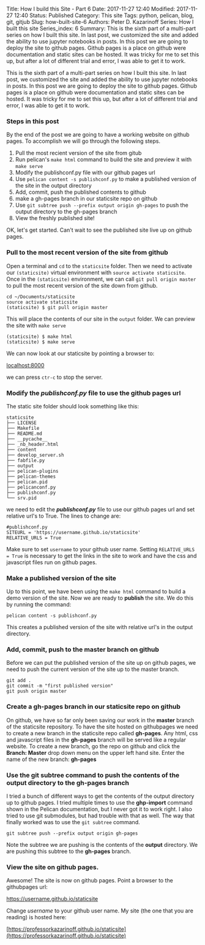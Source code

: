 Title: How I build this Site - Part 6
Date: 2017-11-27 12:40
Modified: 2017-11-27 12:40
Status: Published
Category: This site
Tags: python, pelican, blog, git, gitjub
Slug: how-built-site-6
Authors: Peter D. Kazarinoff
Series: How I built this site
Series_index: 6
Summary: This is the sixth part of a multi-part series on how I built this site. In last post, we customized the site and added the ability to use jupyter notebooks in posts.  In this post we are going to deploy the site to github pages. Github pages is a place on github were documentation and static sites can be hosted. It was tricky for me to set this up, but after a lot of different trial and error, I was able to get it to work.

This is the sixth part of a multi-part series on how I built this site. In last post, we customized the site and added the ability to use jupyter notebooks in posts.  In this post we are going to deploy the site to github pages. Github pages is a place on github were documentation and static sites can be hosted. It was tricky for me to set this up, but after a lot of different trial and error, I was able to get it to work.

### Steps in this post

By the end of the post we are going to have a working website on github pages. To accomplish we will go through the following steps.

1. Pull the most recient version of the site from gitub
2. Run pelican's ```make html``` command to build the site and preview it with ```make serve```
3. Modify the publishconf.py file with our github pages url
4. Use ```pelican content -s publishconf.py``` to make a published version of the site in the output directory
5. Add, commit, push the published contents to github
6. make a gh-pages branch in our staticsite repo on github
7. Use ```git subtree push --prefix output origin gh-pages``` to push the output directory to the gh-pages branch
8. View the freshly published site! 


OK, let's get started. Can't wait to see the published site live up on github pages.


### Pull to the most recent version of the site from github

Open a terminal and ```cd``` to the ```staticsite``` folder. Then we need to activate our ```(staticsite)``` virtual environment with ```source activate staticsite```. Once in the ```(staticsite)``` environment, we can call ```git pull origin master``` to pull the most recent version of the site down from github.

```
cd ~/Documents/staticsite
source activate staticsite
(staticsite) $ git pull origin master
```

This will place the contents of our site in the ```output``` folder.  We can preview the site with ```make serve```

```
(staticsite) $ make html
(staticsite) $ make serve
```

We can now look at our staticsite by pointing a browser to:

[localhost:8000](localhost:8000)

we can press ```ctr-c``` to stop the server.

### Modify the _publishconf.py_ file to use the github pages url

The static site folder should look something like this:
```
staticsite
├── LICENSE
├── Makefile
├── README.md
├── __pycache__
├── _nb_header.html
├── content
├── develop_server.sh
├── fabfile.py
├── output
├── pelican-plugins
├── pelican-themes
├── pelican.pid
├── pelicanconf.py
├── publishconf.py
└── srv.pid
```
 
we need to edit the **_publishconf.py_** file to use our github pages url and set relative url's to True. The lines to change are:

```
#publishconf.py
SITEURL = 'https://username.github.io/staticsite'
RELATIVE_URLS = True
```

Make sure to set ```username``` to your github user name. Setting ```RELATIVE_URLS = True``` is necessary to get the links in the site to work and have the css and javascript files run on github pages.

### Make a published version of the site

Up to this point, we have been using the ```make html``` command to build a demo version of the site. Now we are ready to **publish** the site. We do this by running the command:

```
pelican content -s publishconf.py
```

This creates a published version of the site with relative url's in the output directory. 

### Add, commit, push to the master branch on github

Before we can put the published version of the site up on github pages, we need to push the current version of the site up to the master branch.

```
git add .
git commit -m "first published version"
git push origin master
```

### Create a gh-pages branch in our staticsite repo on github

On github, we have so far only been saving our work in the **master** branch of the staticsite repository. To have the site hosted on githubpages we need to create a new branch in the staticsite repo called **gh-pages**. Any html, css and javascript files in the **gh-pages** branch will be served like a regular website. To create a new branch, go the repo on github and click the **Branch: Master** drop down menu on the upper left hand site. Enter the name of the new branch: **gh-pages**

### Use the git subtree command to push the contents of the output directory to the gh-pages branch

I tried a bunch of different ways to get the contents of the output directory up to github pages. I tried multiple times to use the **ghp-import** command shown in the Pelican documentation, but I never got it to work right. I also tried to use git submodules, but had trouble with that as well. The way that finally worked was to use the ```git subtree``` command. 

```
git subtree push --prefix output origin gh-pages
```

Note the subtree we are pushing is the contents of the **output** directory. We are pushing this subtree to the **gh-pages** branch. 

### View the site on github pages.

Awesome! The site is now on github pages. Point a browser to the githubpages url:

https://username.github.io/staticsite

Change _username_ to your github user name. My site (the one that you are reading) is hosted here: 

[https://professorkazarinoff.github.io/staticsite](https://professorkazarinoff.github.io/staticsite)